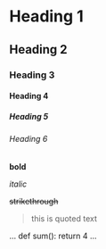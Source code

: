 # Heading 1
## Heading 2
### Heading 3
#### Heading 4
##### Heading 5
###### Heading 6

**bold**

*italic*

~~strikethrough~~

> this is quoted text

...
def sum():
    return 4
...